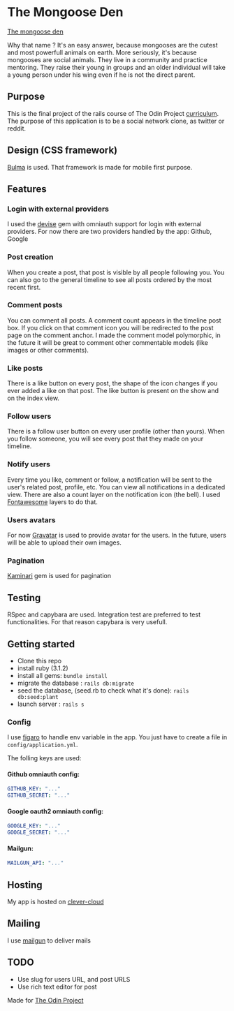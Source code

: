 # The Mongoose Den

[The mongoose den](https://the-mongoose-den.com)

Why that name ? It's an easy answer, because mongooses are the cutest and most powerfull animals on earth. More seriously, it's because mongooses are social animals. They live in a community and practice mentoring. They raise their young in groups and an older individual will take a young person under his wing even if he is not the direct parent.

## Purpose
This is the final project of the rails course of The Odin Project [curriculum](https://www.theodinproject.com/lessons/ruby-on-rails-rails-final-project). The purpose of this application is to be a social network clone, as twitter or reddit.

## Design (CSS framework)

[Bulma](https://bulma.io/) is used. That framework is made for mobile first purpose.

## Features

### Login with external providers

I used the [devise](https://github.com/heartcombo/devise) gem with omniauth support for login with external providers. For now there are two providers handled by the app: Github, Google

### Post creation

When you create a post, that post is visible by all people following you. You can also go to the general timeline to see all posts ordered by the most recent first.

### Comment posts

You can comment all posts. A comment count appears in the timeline post box. If you click on that comment icon you will be redirected to the post page on the comment anchor. I made the comment model polymorphic, in the future it will be great to comment other commentable models (like images or other comments).

### Like posts

There is a like button on every post, the shape of the icon changes if you ever added a like on that post. The like button is present on the show and on the index view.

### Follow users

There is a follow user button on every user profile (other than yours). When you follow someone, you will see every post that they made on your timeline.

### Notify users

Every time you like, comment or follow, a notification will be sent to the user's related post, profile, etc. You can view all notifications in a dedicated view. There are also a count layer on the notification icon (the bell). I used [Fontawesome](https://fontawesome.com) layers to do that.

### Users avatars

For now [Gravatar](https://gravatar.com/) is used to provide avatar for the users. In the future, users will be able to upload their own images.

### Pagination

[Kaminari](https://github.com/kaminari/kaminari) gem is used for pagination

## Testing

RSpec and capybara are used. Integration test are preferred to test functionalities. For that reason capybara is very usefull.

## Getting started

- Clone this repo
- install ruby (3.1.2)
- install all gems: `bundle install`
- migrate the database : `rails db:migrate`
- seed the database, (seed.rb to check what it's done): `rails db:seed:plant`
- launch server : `rails s`

### Config

I use [figaro](https://github.com/laserlemon/figaro) to handle env variable in the app. You just have to create a file  in `config/application.yml`.

The folling keys are used: 

#### Github omniauth config:

```yaml
GITHUB_KEY: "..."
GITHUB_SECRET: "..."
```

#### Google oauth2 omniauth config:


```yaml
GOOGLE_KEY: "..."
GOOGLE_SECRET: "..."
```

#### Mailgun: 

```yaml
MAILGUN_API: "..."
```

## Hosting

My app is hosted on [clever-cloud](https://www.clever-cloud.com/)

## Mailing

I use [mailgun](https://www.mailgun.com/) to deliver mails

## TODO

- Use slug for users URL, and post URLS
- Use rich text editor for post

Made for [The Odin Project](https://www.theodinproject.com)